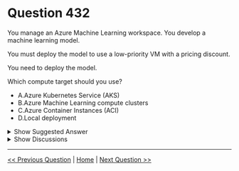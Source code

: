 # Question 432

You manage an Azure Machine Learning workspace. You develop a machine learning model.

You must deploy the model to use a low-priority VM with a pricing discount.

You need to deploy the model.

Which compute target should you use?

* A.Azure Kubernetes Service (AKS)
* B.Azure Machine Learning compute clusters
* C.Azure Container Instances (ACI)
* D.Local deployment

<details>
  <summary>Show Suggested Answer</summary>

  <strong>B</strong><br>

</details>

<details>
  <summary>Show Discussions</summary>

<blockquote><p><strong>evangelist</strong> <code>(Sun 23 Jun 2024 10:26)</code> - <em>Upvotes: 1</em></p><p>Azure Machine Learning compute clusters: This option allows you to use low-priority VMs, which are VMs with a significant pricing discount. Low-priority VMs are less expensive than dedicated VMs, but they come with the risk of being preempted if Azure needs the capacity for higher-priority tasks. This makes them a cost-effective option for non-critical workloads or those that can handle interruptions.</p></blockquote>
<blockquote><p><strong>damaldon</strong> <code>(Fri 07 Jul 2023 18:41)</code> - <em>Upvotes: 1</em></p><p>Correct.
https://learn.microsoft.com/en-us/azure/machine-learning/how-to-use-low-priority-batch?view=azureml-api-2&amp;tabs=sdk#creating-batch-deployments-with-low-priority-vms</p></blockquote>

</details>

---

[<< Previous Question](question_431.md) | [Home](/index.md) | [Next Question >>](question_433.md)
